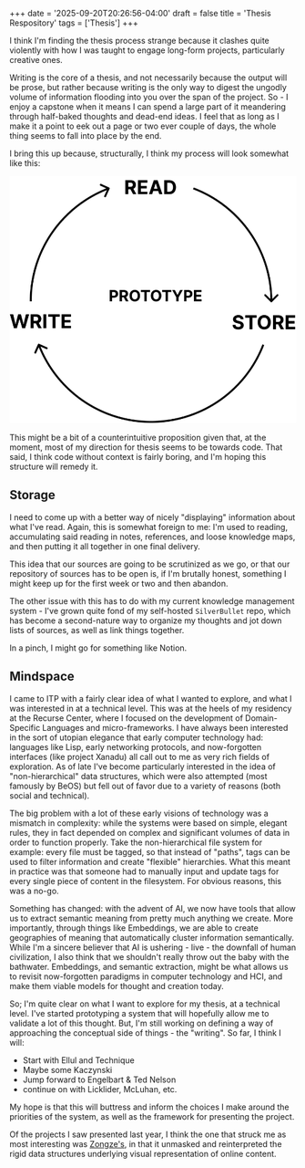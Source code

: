 +++
date = '2025-09-20T20:26:56-04:00'
draft = false
title = 'Thesis Respository'
tags = ['Thesis']
+++

I think I'm finding the thesis process strange because it clashes quite violently with how I was taught to engage long-form projects, particularly creative ones. 

Writing is the core of a thesis, and not necessarily because the output will be prose, but rather because writing is the only way to digest the ungodly volume of information flooding into you over the span of the project. So - I enjoy a capstone when it means I can spend a large part of it meandering through half-baked thoughts and dead-end ideas. I feel that as long as I make it a point to eek out a page or two ever couple of days, the whole thing seems to fall into place by the end.

I bring this up because, structurally, I think my process will look somewhat like this:

![Flow Chart](flow.png)

This might be a bit of a counterintuitive proposition given that, at the moment, most of my direction for thesis seems to be towards code. That said, I think code without context is fairly boring, and I'm hoping this structure will remedy it.

## Storage

I need to come up with a better way of nicely "displaying" information about what I've read. Again, this is somewhat foreign to me: I'm used to reading, accumulating said reading in notes, references, and loose knowledge maps, and then putting it all together in one final delivery. 

This idea that our sources are going to be scrutinized as we go, or that our repository of sources has to be open is, if I'm brutally honest, something I might keep up for the first week or two and then abandon.

The other issue with this has to do with my current knowledge management system - I've grown quite fond of my self-hosted `SilverBullet` repo, which has become a second-nature way to organize my thoughts and jot down lists of sources, as well as link things together.

In a pinch, I might go for something like Notion.

## Mindspace

I came to ITP with a fairly clear idea of what I wanted to explore, and what I was interested in at a technical level. This was at the heels of my residency at the Recurse Center, where I focused on the development of Domain-Specific Languages and micro-frameworks. I have always been interested in the sort of utopian elegance that early computer technology had: languages like Lisp, early networking protocols, and now-forgotten interfaces (like project Xanadu) all call out to me as very rich fields of exploration. As of late I've become particularly interested in the idea of "non-hierarchical" data structures, which were also attempted (most famously by BeOS) but fell out of favor due to a variety of reasons (both social and technical).

The big problem with a lot of these early visions of technology was a mismatch in complexity: while the systems were based on simple, elegant rules, they in fact depended on complex and significant volumes of data in order to function properly. Take the non-hierarchical file system for example: every file must be tagged, so that instead of "paths", tags can be used to filter information and create "flexible" hierarchies. What this meant in practice was that someone had to manually input and update tags for every single piece of content in the filesystem. For obvious reasons, this was a no-go.

Something has changed: with the advent of AI, we now have tools that allow us to extract semantic meaning from pretty much anything we create. More importantly, through things like Embeddings, we are able to create geographies of meaning that automatically cluster information semantically. While I'm a sincere believer that AI is ushering - live - the downfall of human civilization, I also think that we shouldn't really throw out the baby with the bathwater. Embeddings, and semantic extraction, might be what allows us to revisit now-forgotten paradigms in computer technology and HCI, and make them viable models for thought and creation today.

So; I'm quite clear on what I want to explore for my thesis, at a technical level. I've started prototyping a system that will hopefully allow me to validate a lot of this thought. But, I'm still working on defining a way of approaching the conceptual side of things - the "writing". So far, I think I will:

- Start with Ellul and Technique
- Maybe some Kaczynski
- Jump forward to Engelbart & Ted Nelson
- continue on with Licklider, McLuhan, etc.

My hope is that this will buttress and inform the choices I make around the priorities of the system, as well as the framework for presenting the project.

Of the projects I saw presented last year, I think the one that struck me as most interesting was [Zongze's](https://itp.nyu.edu/thesis/archive/2025/11652-zongze-chen/), in that it unmasked and reinterpreted the rigid data structures underlying visual representation of online content.
